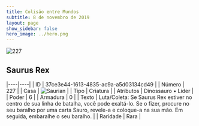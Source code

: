 ```yaml
---
title: Colisão entre Mundos
subtitle: 8 de novembro de 2019
layout: page
show_sidebar: false
hero_image: ../hero.png
---
```


![227](https://cdn.keyforgegame.com/media/card_front/pt/452_227_3QF4JFW9MR99_pt.png)

## Saurus Rex

|----|----|
| ID | 37ce3e44-1613-4835-ac9a-a5d03134cd49 |
| Número | 227 |
| Casa | ![Saurian](https://archonarcana.com/images/thumb/9/9e/Saurian_P.png/22px-Saurian_P.png "Sauro") |
| Tipo | Criatura |
| Atributos | Dinossauro • Líder |
| Poder | 6 |
| Armadura | 0 |
| Texto | Luta/Coleta: Se Saurus Rex estiver no centro de sua linha de batalha, você pode exaltá-lo. Se o fizer, procure no seu baralho por uma carta Sauro, revele-a e coloque-a na sua mão. Em seguida, embaralhe o seu baralho. |
| Raridade | Rara |

